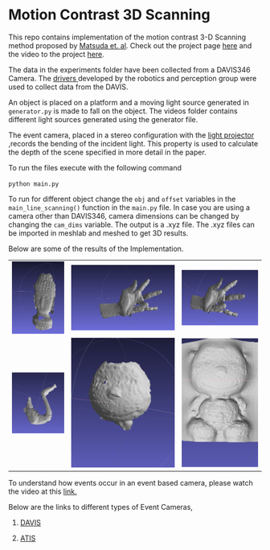 # Motion Contrast 3D Scanning

This repo contains implementation of the motion contrast 3-D Scanning method proposed by <a href="http://compphotolab.northwestern.edu/wordpress/wp-content/uploads/2015/04/dvs_031.pdf"> Matsuda et. al</a>. Check out the project page <a href=http://compphotolab.northwestern.edu/project/mc3d-motion-contrast-3d-laser-scanner/>here</a> and the video to the project <a href=https://vimeo.com/125511538>here</a>.

The data in the experiments folder have been collected from a DAVIS346 Camera. The  <a href="https://github.com/uzh-rpg/rpg_dvs_ros">drivers </a> developed by the robotics and perception group were used to collect data from the DAVIS. 

An object is placed on a platform and a moving light source generated in `generator.py` is made to fall on the object. The videos folder contains different light sources generated using the generator file.

The event camera, placed in a stereo configuration with the <a href="http://www.ti.com/tool/DLPLCR4500EVM">light projector</a> ,records the bending of the incident light. This property is used to calculate the depth of the scene specified in more detail in the paper.


To run the files execute with the following command 

`python main.py`

To run for different object change the `obj` and `offset` variables in the `main_line_scanning()` function in the `main.py` file. In case you are using a camera other than DAVIS346, camera dimensions can be changed by changing the `cam_dims` variable. The output is a .xyz file. The .xyz files can be imported in meshlab and meshed to get 3D results.

Below are some of the results of the Implementation.


<table style="width:100%">
    <tr>
        <td style="text-align:center"><img src="Images/Buddha.png"> </td>
        <td style="text-align:center"><img src="Images/Hand.png"> </td>
        <td style="text-align:center"><img src="Images/Hand_2.png"> </td>
    </tr>
    <tr>
        <td style="text-align:center"> <img src="Images/Swan.png"> </td>
        <td style="text-align:center"> <img src="Images/teddy_face.png" style="width:260px;height:346x;"> </td>
        <td style="text-align:center"> <img src="Images/teddy_poisson.png"> </td>
    </tr>
</table>


To understand how events occur in an event based camera, please watch the video at this <a href="https://www.youtube.com/watch?v=kPCZESVfHoQ">link.</a>

Below are the links to different types of Event Cameras,

1. <a href="http://inivation.com/"> DAVIS </a>

2. <a href="https://www.prophesee.ai/"> ATIS </a>
